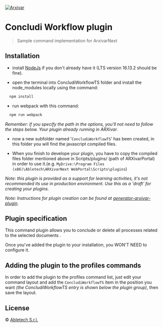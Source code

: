 [![Arxivar](http://portal.arxivar.it/download/resources/loghi/Logo-ARXivar_orizzontale-nero.png)](http://www.arxivar.it/)

# Concludi Workflow plugin

> Sample command implementation for ArxivarNext 

## Installation

- install [NodeJs](https://nodejs.org/en/) if you don't already have it (LTS version 16.13.2 should be fine).

- open the terminal into ConcludiWorkflowTS folder and install the node_modules locally using the command:

```bash
  npm install
```

- run webpack with this command:

```bash
  npm run webpack
```

_Remember: if you specify the path in the options, you'll not need to follow the steps below. Your plugin already running in ARXivar._

- now a new subfolder named '`ConcludiWorkflowTS`' has been created, in this folder you will find the javascript compiled files. 

- When you finish to develope your plugin, you have to copy the compiled files folder mentioned above in Scripts/plugins/ (path of ARXivarPortal) in order to use it.(e.g. `MyDrive:\Program Files (x86)\Abletech\ARXivarNext WebPortal\Scripts\plugins`)

_Note: this plugin is provided as a support for learning activities, it's not recommended its use in production environment. Use this as a 'draft' for creating your plugins._

_Note: Instructions for plugin creation can be found at [generator-arxivar-plugin](https://github.com/Arxivar/PluginGenerator/blob/master/README.md)._

## Plugin specification

This command plugin allows you to conclude or delete all processes related to the selected documents .

Once you've added the plugin to your installation, you WON'T NEED to configure it.



## Adding the plugin to the profiles commands

In order to add the plugin to the profiles command list, just edit your command layout and add the `ConcludiWorkflowTS` item in the position you want 
_(the ConcludiWorkflowTS entry is shown below the plugin group)_, then save the layout.

## License

 © [Abletech S.r.l.](http://www.arxivar.it/)



